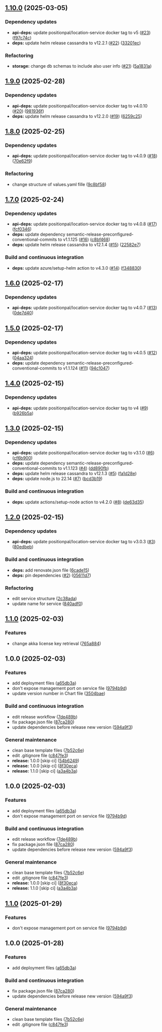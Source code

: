 ## [1.10.0](https://github.com/position-pal/location-service-chart/compare/1.9.0...1.10.0) (2025-03-05)

### Dependency updates

* **api-deps:** update positionpal/location-service docker tag to v5 ([#23](https://github.com/position-pal/location-service-chart/issues/23)) ([f97c74c](https://github.com/position-pal/location-service-chart/commit/f97c74c5983e48a14c128d36c92118d6c2c75bc0))
* **deps:** update helm release cassandra to v12.2.1 ([#22](https://github.com/position-pal/location-service-chart/issues/22)) ([33201ec](https://github.com/position-pal/location-service-chart/commit/33201ec2e27ebd60d7901fd0249ea791bcab80b1))

### Refactoring

* **storage:** change db schemas to include also user info ([#21](https://github.com/position-pal/location-service-chart/issues/21)) ([5a1831a](https://github.com/position-pal/location-service-chart/commit/5a1831a9c0feeda2c9732b3c9589978247b883ce))

## [1.9.0](https://github.com/position-pal/location-service-chart/compare/1.8.0...1.9.0) (2025-02-28)

### Dependency updates

* **api-deps:** update positionpal/location-service docker tag to v4.0.10 ([#20](https://github.com/position-pal/location-service-chart/issues/20)) ([981936f](https://github.com/position-pal/location-service-chart/commit/981936f4b528000bc3dbb4934d1afd03d7c20832))
* **deps:** update helm release cassandra to v12.2.0 ([#19](https://github.com/position-pal/location-service-chart/issues/19)) ([6259c25](https://github.com/position-pal/location-service-chart/commit/6259c25ceb511d1c200b81183d03330641dd7cf0))

## [1.8.0](https://github.com/position-pal/location-service-chart/compare/1.7.0...1.8.0) (2025-02-25)

### Dependency updates

* **api-deps:** update positionpal/location-service docker tag to v4.0.9 ([#18](https://github.com/position-pal/location-service-chart/issues/18)) ([70e62f9](https://github.com/position-pal/location-service-chart/commit/70e62f942153a37abd760568e08137b7ec554e9a))

### Refactoring

* change structure of values.yaml fille ([9c8bf58](https://github.com/position-pal/location-service-chart/commit/9c8bf587e9cd33d89ccbef52546a39cb800824a9))

## [1.7.0](https://github.com/position-pal/location-service-chart/compare/1.6.0...1.7.0) (2025-02-24)

### Dependency updates

* **api-deps:** update positionpal/location-service docker tag to v4.0.8 ([#17](https://github.com/position-pal/location-service-chart/issues/17)) ([fcf0346](https://github.com/position-pal/location-service-chart/commit/fcf0346ed28a0d84219dac6fd369e9e0bc48038f))
* **deps:** update dependency semantic-release-preconfigured-conventional-commits to v1.1.125 ([#16](https://github.com/position-pal/location-service-chart/issues/16)) ([c8bf468](https://github.com/position-pal/location-service-chart/commit/c8bf468b470b8e11ffb2bcefccdef2a34bb1e81b))
* **deps:** update helm release cassandra to v12.1.4 ([#15](https://github.com/position-pal/location-service-chart/issues/15)) ([22582e7](https://github.com/position-pal/location-service-chart/commit/22582e7a14b4c072f33eca3ed74551f800b1edd4))

### Build and continuous integration

* **deps:** update azure/setup-helm action to v4.3.0 ([#14](https://github.com/position-pal/location-service-chart/issues/14)) ([f348830](https://github.com/position-pal/location-service-chart/commit/f3488307bd6a0a77d4cfc7b149c88c891fa7f8bb))

## [1.6.0](https://github.com/position-pal/location-service-chart/compare/1.5.0...1.6.0) (2025-02-17)

### Dependency updates

* **api-deps:** update positionpal/location-service docker tag to v4.0.7 ([#13](https://github.com/position-pal/location-service-chart/issues/13)) ([0de7d40](https://github.com/position-pal/location-service-chart/commit/0de7d4029e44a2b4d5587f8bc9a927e87d9edadc))

## [1.5.0](https://github.com/position-pal/location-service-chart/compare/1.4.0...1.5.0) (2025-02-17)

### Dependency updates

* **api-deps:** update positionpal/location-service docker tag to v4.0.5 ([#12](https://github.com/position-pal/location-service-chart/issues/12)) ([04aa324](https://github.com/position-pal/location-service-chart/commit/04aa324bdd3449b23f71f6eab1b55c62f0ada761))
* **deps:** update dependency semantic-release-preconfigured-conventional-commits to v1.1.124 ([#11](https://github.com/position-pal/location-service-chart/issues/11)) ([94c1047](https://github.com/position-pal/location-service-chart/commit/94c1047a50144cbd9295c3d93b9fd4bf6516952b))

## [1.4.0](https://github.com/position-pal/location-service-chart/compare/1.3.0...1.4.0) (2025-02-15)

### Dependency updates

* **api-deps:** update positionpal/location-service docker tag to v4 ([#9](https://github.com/position-pal/location-service-chart/issues/9)) ([b926b5a](https://github.com/position-pal/location-service-chart/commit/b926b5af4988b0303d10e4207735d85711609b86))

## [1.3.0](https://github.com/position-pal/location-service-chart/compare/1.2.0...1.3.0) (2025-02-15)

### Dependency updates

* **api-deps:** update positionpal/location-service docker tag to v3.1.0 ([#6](https://github.com/position-pal/location-service-chart/issues/6)) ([cf6b900](https://github.com/position-pal/location-service-chart/commit/cf6b9003def74d37cebf0d7b2da92aa1df88a69d))
* **deps:** update dependency semantic-release-preconfigured-conventional-commits to v1.1.123 ([#4](https://github.com/position-pal/location-service-chart/issues/4)) ([dd890fb](https://github.com/position-pal/location-service-chart/commit/dd890fb16b1f5b680969765e746ec911aab65993))
* **deps:** update helm release cassandra to v12.1.3 ([#5](https://github.com/position-pal/location-service-chart/issues/5)) ([fa1d28e](https://github.com/position-pal/location-service-chart/commit/fa1d28e8f497e79836ef63ba7f4fe897e4d318f4))
* **deps:** update node.js to 22.14 ([#7](https://github.com/position-pal/location-service-chart/issues/7)) ([bcd3b19](https://github.com/position-pal/location-service-chart/commit/bcd3b19ec3bf9d80bdc586580c1cd6b34195d286))

### Build and continuous integration

* **deps:** update actions/setup-node action to v4.2.0 ([#8](https://github.com/position-pal/location-service-chart/issues/8)) ([de63d35](https://github.com/position-pal/location-service-chart/commit/de63d35816d2c6e11458230e62568d30f0a35489))

## [1.2.0](https://github.com/position-pal/location-service-chart/compare/1.1.0...1.2.0) (2025-02-15)

### Dependency updates

* **api-deps:** update positionpal/location-service docker tag to v3.0.3 ([#3](https://github.com/position-pal/location-service-chart/issues/3)) ([80edbeb](https://github.com/position-pal/location-service-chart/commit/80edbeb02f97bba74386175894cfe8954778a506))

### Build and continuous integration

* **deps:** add renovate.json file ([6cade15](https://github.com/position-pal/location-service-chart/commit/6cade15b5930e4d810d62b984e8a40b3a40b11d9))
* **deps:** pin dependencies ([#2](https://github.com/position-pal/location-service-chart/issues/2)) ([05611d7](https://github.com/position-pal/location-service-chart/commit/05611d7060ca1ea8b536731263664f7ccac73f05))

### Refactoring

* edit service structure ([2c38ada](https://github.com/position-pal/location-service-chart/commit/2c38adaa1850fd78f99b5529bd103e855fd63a13))
* update name for service ([840adf0](https://github.com/position-pal/location-service-chart/commit/840adf02e20bf506b7dbe3e1b3848154e9f67e22))

## [1.1.0](https://github.com/position-pal/location-service-chart/compare/1.0.0...1.1.0) (2025-02-03)

### Features

* change akka license key retrieval ([765a884](https://github.com/position-pal/location-service-chart/commit/765a884c32732c0c9c85269aa314ab8f124d38d5))

## 1.0.0 (2025-02-03)

### Features

* add deployment files ([a65db3a](https://github.com/position-pal/location-service-chart/commit/a65db3a31cb256465723d6426bdf4c5b205f6e11))
* don't expose management port on service file ([9794b9d](https://github.com/position-pal/location-service-chart/commit/9794b9da2a1a13da418dcb3ec1067149c3b57330))
* update version number in Chart file ([3504bae](https://github.com/position-pal/location-service-chart/commit/3504baef7fce5d8342adee2ca4835e0834be8609))

### Build and continuous integration

* edit release workflow ([7de489b](https://github.com/position-pal/location-service-chart/commit/7de489b9af665e2f335a1ebcd57d0c23346a7a31))
* fix package.json file ([87ca280](https://github.com/position-pal/location-service-chart/commit/87ca280233a803d8ad2e722e2abcf69f3ba2f8d5))
* update dependencies before release new version ([594a9f3](https://github.com/position-pal/location-service-chart/commit/594a9f3ca57404a5323d0c987aaa96b90d8e780a))

### General maintenance

* clean base template files ([7b52c6e](https://github.com/position-pal/location-service-chart/commit/7b52c6e684df9c7cc0aff9d525ef0d41faf5c810))
* edit .gitignore file ([c847fe3](https://github.com/position-pal/location-service-chart/commit/c847fe3770008d19adf47e1dd3e1c6a29e939e57))
* **release:** 1.0.0 [skip ci] ([54b6249](https://github.com/position-pal/location-service-chart/commit/54b6249cc71ee405809a480fac51ae563c715b23))
* **release:** 1.0.0 [skip ci] ([8f30eca](https://github.com/position-pal/location-service-chart/commit/8f30ecaa510d96ede5bbd00432d85aba2b0689cb))
* **release:** 1.1.0 [skip ci] ([a3a4b3a](https://github.com/position-pal/location-service-chart/commit/a3a4b3ae07b251a34c56e7bedea94be2569b7347))

## 1.0.0 (2025-02-03)

### Features

* add deployment files ([a65db3a](https://github.com/position-pal/location-service-chart/commit/a65db3a31cb256465723d6426bdf4c5b205f6e11))
* don't expose management port on service file ([9794b9d](https://github.com/position-pal/location-service-chart/commit/9794b9da2a1a13da418dcb3ec1067149c3b57330))

### Build and continuous integration

* edit release workflow ([7de489b](https://github.com/position-pal/location-service-chart/commit/7de489b9af665e2f335a1ebcd57d0c23346a7a31))
* fix package.json file ([87ca280](https://github.com/position-pal/location-service-chart/commit/87ca280233a803d8ad2e722e2abcf69f3ba2f8d5))
* update dependencies before release new version ([594a9f3](https://github.com/position-pal/location-service-chart/commit/594a9f3ca57404a5323d0c987aaa96b90d8e780a))

### General maintenance

* clean base template files ([7b52c6e](https://github.com/position-pal/location-service-chart/commit/7b52c6e684df9c7cc0aff9d525ef0d41faf5c810))
* edit .gitignore file ([c847fe3](https://github.com/position-pal/location-service-chart/commit/c847fe3770008d19adf47e1dd3e1c6a29e939e57))
* **release:** 1.0.0 [skip ci] ([8f30eca](https://github.com/position-pal/location-service-chart/commit/8f30ecaa510d96ede5bbd00432d85aba2b0689cb))
* **release:** 1.1.0 [skip ci] ([a3a4b3a](https://github.com/position-pal/location-service-chart/commit/a3a4b3ae07b251a34c56e7bedea94be2569b7347))

## [1.1.0](https://github.com/position-pal/location-service-chart/compare/1.0.0...1.1.0) (2025-01-29)

### Features

* don't expose management port on service file ([9794b9d](https://github.com/position-pal/location-service-chart/commit/9794b9da2a1a13da418dcb3ec1067149c3b57330))

## 1.0.0 (2025-01-28)

### Features

* add deployment files ([a65db3a](https://github.com/position-pal/location-service-chart/commit/a65db3a31cb256465723d6426bdf4c5b205f6e11))

### Build and continuous integration

* fix package.json file ([87ca280](https://github.com/position-pal/location-service-chart/commit/87ca280233a803d8ad2e722e2abcf69f3ba2f8d5))
* update dependencies before release new version ([594a9f3](https://github.com/position-pal/location-service-chart/commit/594a9f3ca57404a5323d0c987aaa96b90d8e780a))

### General maintenance

* clean base template files ([7b52c6e](https://github.com/position-pal/location-service-chart/commit/7b52c6e684df9c7cc0aff9d525ef0d41faf5c810))
* edit .gitignore file ([c847fe3](https://github.com/position-pal/location-service-chart/commit/c847fe3770008d19adf47e1dd3e1c6a29e939e57))

